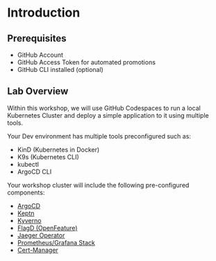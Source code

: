 # Introduction

## Prerequisites

- GitHub Account
- GitHub Access Token for automated promotions
- GitHub CLI installed (optional)

## Lab Overview

Within this workshop, we will use GitHub Codespaces to run a local Kubernetes Cluster and deploy a simple application to it using multiple tools.

Your Dev environment has multiple tools preconfigured such as:

- KinD (Kubernetes in Docker)
- K9s (Kubernetes CLI)
- kubectl
- ArgoCD CLI

Your workshop cluster will include the following pre-configured components:

- [ArgoCD](https://argoproj.github.io/argo-cd/)
- [Keptn](https://keptn.sh/)
- [Kyverno](https://kyverno.io/)
- [FlagD (OpenFeature)](https://openfeature.dev/)
- [Jaeger Operator](https://github.com/jaegertracing/jaeger-operator)
- [Prometheus/Grafana Stack](https://prometheus-operator.dev/)
- [Cert-Manager](https://cert-manager.io/)

